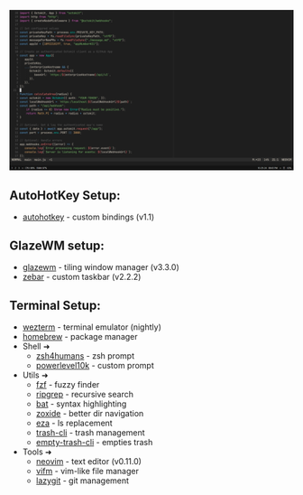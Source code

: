 ![nvim screenshot](./images/neovim.png)

## AutoHotKey Setup:
- [autohotkey](https://github.com/AutoHotkey/AutoHotkey) - custom bindings (v1.1)

## GlazeWM setup:
- [glazewm](https://github.com/glzr-io/glazewm) - tiling window manager (v3.3.0)
- [zebar](https://github.com/glzr-io/zebar) - custom taskbar (v2.2.2)

## Terminal Setup: 
- [wezterm](https://github.com/wez/wezterm) - terminal emulator (nightly)
- [homebrew](https://github.com/Homebrew/brew) - package manager
- Shell ➜
   - [zsh4humans](https://github.com/romkatv/zsh4humans) - zsh prompt
   - [powerlevel10k](https://github.com/romkatv/powerlevel10k) - custom prompt
- Utils ➜
   - [fzf](https://github.com/junegunn/fzf) - fuzzy finder
   - [ripgrep](https://github.com/BurntSushi/ripgrep) - recursive search 
   - [bat](https://github.com/sharkdp/bat) - syntax highlighting
   - [zoxide](https://github.com/ajeetdsouza/zoxide) - better dir navigation
   - [eza](https://github.com/eza-community/eza) - ls replacement
   - [trash-cli](https://github.com/sindresorhus/trash-cli) - trash management
   - [empty-trash-cli](https://github.com/sindresorhus/empty-trash-cli) - empties trash
- Tools ➜
   - [neovim](https://github.com/neovim/neovim) - text editor (v0.11.0)
   - [vifm](https://github.com/vifm/vifm) - vim-like file manager
   - [lazygit](https://github.com/jesseduffield/lazygit) - git management
